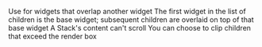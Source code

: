 Use for widgets that overlap another widget
The first widget in the list of children is the base widget;
  subsequent children are overlaid on top of that base widget
A Stack's content can't scroll
You can choose to clip children that exceed the render box
